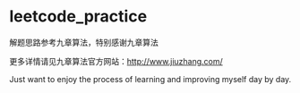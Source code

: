 # leetcode_practice


解题思路参考九章算法，特别感谢九章算法

更多详情请见九章算法官方网站：http://www.jiuzhang.com/


Just want to enjoy the process of learning and improving myself day by day. 
